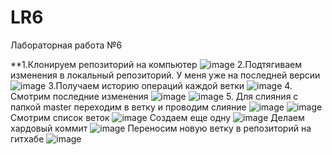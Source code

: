 # LR6
Лабораторная работа №6

**1.Клонируем репозиторий на компьютер
![image](https://user-images.githubusercontent.com/94562996/142681093-849985b7-6edc-421c-8e50-ee51a62359dc.png)
2.Подтягиваем изменения в локальный репозиторий. У меня уже на последней версии
![image](https://user-images.githubusercontent.com/94562996/142681261-0f036296-541e-47b8-a8ac-36fa2a92ee85.png)
3.Получаем историю операций каждой ветки
![image](https://user-images.githubusercontent.com/94562996/142681325-01d0852d-3142-469a-9627-f0952e5ef84e.png)
4. Смотрим последние изменения
![image](https://user-images.githubusercontent.com/94562996/142681410-b506d7d9-5955-4079-8076-fb5568b691e2.png)
![image](https://user-images.githubusercontent.com/94562996/142681462-661ddff7-7d26-4cfa-b488-0669fc487a00.png)
5. Для слияния с папкой master переходим в ветку и проводим слияние
![image](https://user-images.githubusercontent.com/94562996/142681482-3ca86522-f0ba-4401-bad5-5337f2fef9a2.png)
![image](https://user-images.githubusercontent.com/94562996/142681515-330396a5-f6da-4f78-bdad-95914b06ff62.png)
Смотрим список веток
![image](https://user-images.githubusercontent.com/94562996/142681530-dd079a5c-b795-44e2-b495-3758058e1e50.png)
Создаем еще одну
![image](https://user-images.githubusercontent.com/94562996/142681541-ebfb594a-3240-4fee-9e78-126324c9f53f.png)
Делаем хардовый коммит
![image](https://user-images.githubusercontent.com/94562996/142681562-0dca0e1a-0f89-4114-89a0-5bb5398aa074.png)
Переносим новую ветку в репозиторий на гитхабе
![image](https://user-images.githubusercontent.com/94562996/142681581-d83690ca-fae2-4140-83d7-c5b8ba9364c5.png)
